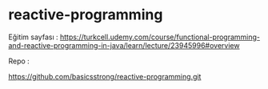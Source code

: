 # reactive-programming

Eğitim sayfası : 
https://turkcell.udemy.com/course/functional-programming-and-reactive-programming-in-java/learn/lecture/23945996#overview

Repo :

https://github.com/basicsstrong/reactive-programming.git

